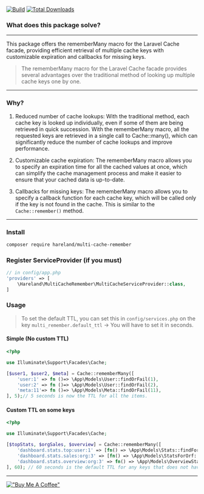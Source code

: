 [![Build](https://github.com/hareland/multi-cache-remember/actions/workflows/pest.yml/badge.svg)](https://github.com/hareland/multi-cache-remember/actions/workflows/pest.yml)
[![Total Downloads](https://img.shields.io/packagist/dt/hareland/multi-cache-remember.svg?style=flat-square)](https://packagist.org/packages/hareland/multi-cache-remember)
### What does this package solve?

---

This package offers the rememberMany macro for the Laravel Cache facade, providing efficient retrieval of multiple cache keys with customizable expiration and callbacks for missing keys.


> The rememberMany macro for the Laravel Cache facade provides several advantages over the traditional method of
> looking up multiple cache keys one by one. 

---

### Why?

1. Reduced number of cache lookups: With the traditional method, each cache key is looked up individually, even if some
   of them are being retrieved in quick succession. With the rememberMany macro, all the requested keys are retrieved
   in a single call to Cache::many(), which can significantly reduce the number of cache lookups and improve
   performance.

2. Customizable cache expiration: The rememberMany macro allows you to specify an expiration time for all the cached
   values at once, which can simplify the cache management process and make it easier to ensure that your cached data is
   up-to-date.

3. Callbacks for missing keys: The rememberMany macro allows you to specify a callback function for each cache key,
   which will be called only if the key is not found in the cache. This is similar to the `Cache::remember()` method.

---

### Install

```bash
composer require hareland/multi-cache-remember
```

### Register ServiceProvider (if you must)

```php
// in config/app.php
'providers' => [
    \Hareland\MultiCacheRemember\MultiCacheServiceProvider::class,
]
```

### Usage
> To set the default TTL, you can set this in `config/services.php` on the key `multi_remember.default_ttl` -> You will have to set it in seconds.

#### Simple (No custom TTL)
```php
<?php

use Illuminate\Support\Facades\Cache;

[$user1, $user2, $meta] = Cache::rememberMany([
    'user:1' => fn ()=> \App\Models\User::findOrFail(1),
    'user:2' => fn ()=> \App\Models\User::findOrFail(2),
    'meta:11'=> fn ()=> \App\Models\Meta::findOrFail(11),
], 5);// 5 seconds is now the TTL for all the items.
```

#### Custom TTL on some keys
```php
<?php

use Illuminate\Support\Facades\Cache;

[$topStats, $orgSales, $overview] = Cache::rememberMany([
    'dashboard.stats.top:user:1' => [fn() => \App\Models\Stats::findFor(request()->user()), 60 * 15],
    'dashboard.stats.sales:org:3' => [fn() => \App\Models\StatsForOrf::findFor(request()->user()->currentOrg), 60 * 5],
    'dashboard.stats.overview:org:3' => fn() => \App\Models\OverviewStats::findFor(request()->user()->currentOrg),
], 60); // 60 seconds is the default TTL for any keys that does not have a custom one.
```
---

[!["Buy Me A Coffee"](https://www.buymeacoffee.com/assets/img/custom_images/orange_img.png)](https://www.buymeacoffee.com/hareland)

